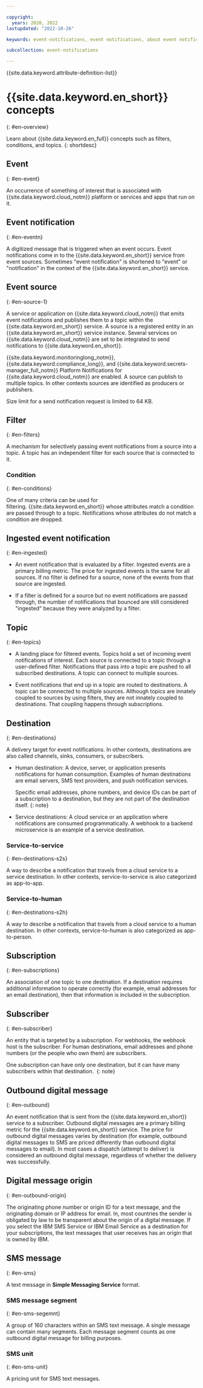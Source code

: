 ```yaml
---

copyright:
  years: 2020, 2022
lastupdated: "2022-10-26"

keywords: event-notifications, event notifications, about event notifications

subcollection: event-notifications

---
```


{{site.data.keyword.attribute-definition-list}}

# {{site.data.keyword.en_short}} concepts
{: #en-overview}

Learn about {{site.data.keyword.en_full}} concepts such as filters, conditions, and topics.
{: shortdesc}

## Event
{: #en-event}

An occurrence of something of interest that is associated with {{site.data.keyword.cloud_notm}} platform or services and apps that run on it.  

## Event notification
{: #en-eventn}

A digitized message that is triggered when an event occurs. Event notifications come in to the {{site.data.keyword.en_short}} service from event sources. Sometimes "event notification" is shortened to "event" or "notification" in the context of the {{site.data.keyword.en_short}} service.

## Event source
{: #en-source-1}

A service or application on {{site.data.keyword.cloud_notm}} that emits event notifications and publishes them to a topic within the {{site.data.keyword.en_short}} service. A source is a registered entity in an {{site.data.keyword.en_short}} service instance. Several services on {{site.data.keyword.cloud_notm}} are set to be integrated to send notifications to {{site.data.keyword.en_short}}.

{{site.data.keyword.monitoringlong_notm}}, {{site.data.keyword.compliance_long}}, and {{site.data.keyword.secrets-manager_full_notm}} Platform Notifications for {{site.data.keyword.cloud_notm}} are enabled. A source can publish to multiple topics. In other contexts sources are identified as producers or publishers.

Size limit for a send notification request is limited to 64 KB.

## Filter
{: #en-filters}

A mechanism for selectively passing event notifications from a source into a topic. A topic has an independent filter for each source that is connected to it. 

### Condition
{: #en-conditions}

One of many criteria can be used for filtering. {{site.data.keyword.en_short}} whose attributes match a condition are passed through to a topic. Notifications whose attributes do not match a condition are dropped.

## Ingested event notification
{: #en-ingested}

- An event notification that is evaluated by a filter. Ingested events are a primary billing metric. The price for ingested events is the same for all sources. If no filter is defined for a source, none of the events from that source are ingested. 

- If a filter is defined for a source but no event notifications are passed through, the number of notifications that bounced are still considered "ingested" because they were analyzed by a filter. 

## Topic
{: #en-topics}

- A landing place for filtered events. Topics hold a set of incoming event notifications of interest. Each source is connected to a topic through a user-defined filter. Notifications that pass into a topic are pushed to all subscribed destinations. A topic can connect to multiple sources. 

- Event notifications that end up in a topic are routed to destinations. A topic can be connected to multiple sources. Although topics are innately coupled to sources by using filters, they are not innately coupled to destinations. That coupling happens through subscriptions.

## Destination
{: #en-destinations}

A delivery target for event notifications. In other contexts, destinations are also called channels, sinks, consumers, or subscribers.

- Human destination: A device, server, or application presents notifications for human consumption. Examples of human destinations are email servers, SMS text providers, and push notification services. 

   Specific email addresses, phone numbers, and device IDs can be part of a subscription to a destination, but they are not part of the destination itself.
   {: note}

- Service destinations: A cloud service or an application where notifications are consumed programmatically. A webhook to a backend microservice is an example of a service destination.

### Service-to-service
{: #en-destinations-s2s}

A way to describe a notification that travels from a cloud service to a service destination. In other contexts, service-to-service is also categorized as app-to-app.

### Service-to-human
{: #en-destinations-s2h}

A way to describe a notification that travels from a cloud service to a human destination. In other contexts, service-to-human is also categorized as app-to-person.

## Subscription
{: #en-subscriptions}

An association of one topic to one destination. If a destination requires additional information to operate correctly (for example, email addresses for an email destination), then that information is included in the subscription.

## Subscriber
{: #en-subscriber}

An entity that is targeted by a subscription. For webhooks, the webhook host is the subscriber. For human destinations, email addresses and phone numbers (or the people who own them) are subscribers.

One subscription can have only one destination, but it can have many subscribers within that destination. 
{: note}

## Outbound digital message
{: #en-outbound}

An event notification that is sent from the {{site.data.keyword.en_short}} service to a subscriber. Outbound digital messages are a primary billing metric for the {{site.data.keyword.en_short}} service. The price for outbound digital messages varies by destination (for example, outbound digital messages to SMS are priced differently than outbound digital messages to email). In most cases a dispatch (attempt to deliver) is considered an outbound digital message, regardless of whether the delivery was successfully.

## Digital message origin
{: #en-outbound-origin}

The originating phone number or origin ID for a text message, and the originating domain or IP address for email. In, most countries the sender is obligated by law to be transparent about the origin of a digital message. If you select the IBM SMS Service or IBM Email Service as a destination for your subscriptions, the text messages that user receives has an origin that is owned by IBM.

## SMS message
{: #en-sms}

A text message in **Simple Messaging Service** format.

### SMS message segment
{: #en-sms-segemnt}

A group of 160 characters within an SMS text message. A single message can contain many segments. Each message segment counts as one outbound digital message for billing purposes.

### SMS unit
{: #en-sms-unit}

A pricing unit for SMS text messages.
